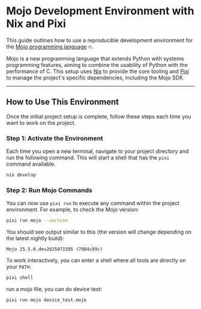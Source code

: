 # Mojo Development Environment with Nix and Pixi

This guide outlines how to use a reproducible development environment for the [Mojo programming language](https://docs.modular.com/mojo/) 🔥.

Mojo is a new programming language that extends Python with systems programming features, aiming to combine the usability of Python with the performance of C. This setup uses [Nix](https://nixos.org/) to provide the core tooling and [Pixi](https://pixi.sh/) to manage the project's specific dependencies, including the Mojo SDK.

---

## How to Use This Environment

Once the initial project setup is complete, follow these steps each time you want to work on the project.

### Step 1: Activate the Environment

Each time you open a new terminal, navigate to your project directory and run the following command. This will start a shell that has the `pixi` command available.

```bash
nix develop
```

### Step 2: Run Mojo Commands

You can now use `pixi run` to execute any command within the project environment. For example, to check the Mojo version:

```bash
pixi run mojo --version
```

You should see output similar to this (the version will change depending on the latest nightly build):

```
Mojo 25.5.0.dev2025071505 (7904c89c)
```

To work interactively, you can enter a shell where all tools are directly on your `PATH`:

```bash
pixi shell
```

run a mojo file, you can do device test:

```bash
pixi run mojo device_test.mojo 
```


